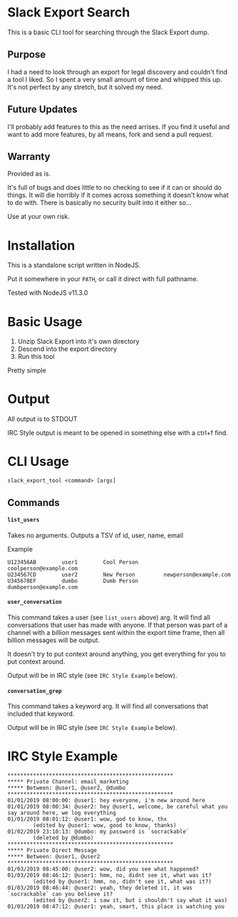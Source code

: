 # Slack Export Search

This is a basic CLI tool for searching through the Slack Export dump.

## Purpose

I had a need to look through an export for legal discovery and couldn't find a tool I liked. So I spent a very small amount of time and whipped this up. It's not perfect by any stretch, but it solved my need.

## Future Updates

I'll probably add features to this as the need arrises. If you find it useful and want to add more features, by all means, fork and send a pull request.

## Warranty 

Provided as is.

It's full of bugs and does little to no checking to see if it can or should do things.
It will die horribly if it comes across something it doesn't know what to do with.
There is basically no security built into it either so...

Use at your own risk.

# Installation

This is a standalone script written in NodeJS.

Put it somewhere in your `PATH`, or call it direct with full pathname.

Tested with NodeJS v11.3.0

# Basic Usage

1. Unzip Slack Export into it's own directory
2. Descend into the export directory
3. Run this tool

Pretty simple

# Output

All output is to STDOUT

IRC Style output is meant to be opened in something else with a ctrl+f find.

# CLI Usage

```
slack_export_tool <command> [args]
```

## Commands

#### `list_users`

Takes no arguments. Outputs a TSV of id, user, name, email

Example
```
U123456AB        user1        Cool Person        coolperson@example.com
U234567CD        user2        New Person         newperson@example.com
U345678EF        dumbo        Dumb Person        dumbperson@example.com
```

#### `user_conversation`

This command takes a user (see `list_users` above) arg. It will find all conversations that user has made with anyone. If that person was part of a channel with a billion messages sent within the export time frame, then all billion messages will be output.

It doesn't try to put context around anything, you get everything for you to put context around.

Output will be in IRC style (see `IRC Style Example` below).

#### `conversation_grep`

This command takes a keyword arg. It will find all conversations that included that keyword.

Output will be in IRC style (see `IRC Style Example` below).

# IRC Style Example

```
****************************************************
***** Private Channel: email_marketing
***** Between: @user1, @user2, @dumbo
****************************************************
01/01/2019 08:00:00: @user1: hey everyone, i'm new around here
01/01/2019 08:00:34: @user2: hey @user1, welcome, be careful what you say around here, we log everything
01/01/2019 08:01:12: @user1: wow, god to know, thx
        (edited by @user1: wow, good to know, thanks)
01/02/2019 23:10:13: @dumbo: my password is `socrackable`
        (deleted by @dumbo)
****************************************************
***** Private Direct Message
***** Between: @user1, @user2
****************************************************
01/03/2019 08:45:00: @user2: wow, did you see what happened?
01/03/2019 08:46:12: @user1: hmm, no, didnt see it, what was it?
        (edited by @user1: hmm, no, didn't see it, what was it?)
01/03/2019 08:46:44: @user2: yeah, they deleted it, it was `socrackable` can you believe it?
        (edited by @user2: i saw it, but i shouldn't say what it was)
01/03/2019 08:47:12: @user1: yeah, smart, this place is watching you
```
